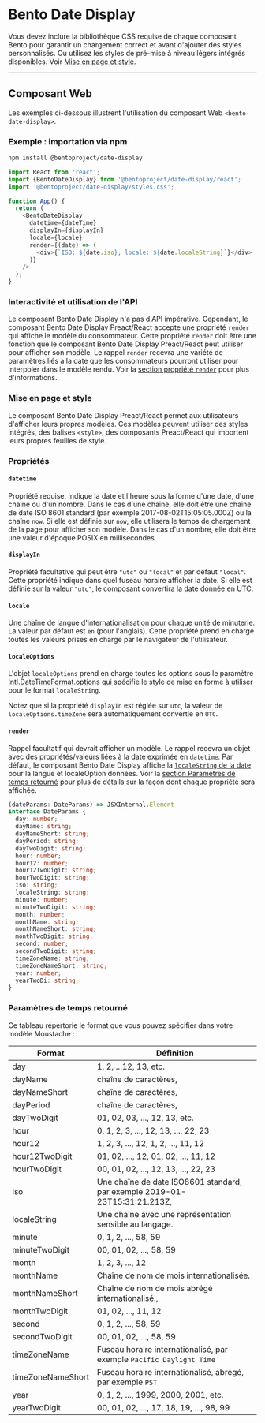 # Bento Date Display

Vous devez inclure la bibliothèque CSS requise de chaque composant Bento pour garantir un chargement correct et avant d'ajouter des styles personnalisés. Ou utilisez les styles de pré-mise à niveau légers intégrés disponibles. Voir [Mise en page et style](#layout-and-style).

<!--
## Web Component

TODO(https://go.amp.dev/issue/36619): Restore this section. We don't include it because we don't support <template> in Bento Web Components yet.

An older version of this file contains the removed section, though it's incorrect:

https://github.com/ampproject/amphtml/blob/422d171e87571c4d125a2bf956e78e92444c10e8/extensions/amp-date-display/1.0/README.md
-->

---

## Composant Web

Les exemples ci-dessous illustrent l'utilisation du composant Web `<bento-date-display>`.

### Exemple : importation via npm

```sh
npm install @bentoproject/date-display
```

```javascript
import React from 'react';
import {BentoDateDisplay} from '@bentoproject/date-display/react';
import '@bentoproject/date-display/styles.css';

function App() {
  return (
    <BentoDateDisplay
      datetime={dateTime}
      displayIn={displayIn}
      locale={locale}
      render={(date) => (
        <div>{`ISO: ${date.iso}; locale: ${date.localeString}`}</div>
      )}
    />
  );
}
```

### Interactivité et utilisation de l'API

Le composant Bento Date Display n'a pas d'API impérative. Cependant, le composant Bento Date Display Preact/React accepte une propriété `render` qui affiche le modèle du consommateur. Cette propriété `render` doit être une fonction que le composant Bento Date Display Preact/React peut utiliser pour afficher son modèle. Le rappel `render` recevra une variété de paramètres liés à la date que les consommateurs pourront utiliser pour interpoler dans le modèle rendu. Voir la <a href="#render" data-md-type="link">section propriété `render`</a> pour plus d'informations.

### Mise en page et style

Le composant Bento Date Display Preact/React permet aux utilisateurs d'afficher leurs propres modèles. Ces modèles peuvent utiliser des styles intégrés, des balises `<style>`, des composants Preact/React qui importent leurs propres feuilles de style.

### Propriétés

#### `datetime`

Propriété requise. Indique la date et l'heure sous la forme d'une date, d'une chaîne ou d'un nombre. Dans le cas d'une chaîne, elle doit être une chaîne de date ISO 8601 standard (par exemple 2017-08-02T15:05:05.000Z) ou la chaîne `now`. Si elle est définie sur `now`, elle utilisera le temps de chargement de la page pour afficher son modèle. Dans le cas d'un nombre, elle doit être une valeur d'époque POSIX en millisecondes.

#### `displayIn`

Propriété facultative qui peut être `"utc"` ou `"local"` et par défaut `"local"`. Cette propriété indique dans quel fuseau horaire afficher la date. Si elle est définie sur la valeur `"utc"`, le composant convertira la date donnée en UTC.

#### `locale`

Une chaîne de langue d'internationalisation pour chaque unité de minuterie. La valeur par défaut est `en` (pour l'anglais). Cette propriété prend en charge toutes les valeurs prises en charge par le navigateur de l'utilisateur.

#### `localeOptions`

L'objet `localeOptions` prend en charge toutes les options sous le paramètre [Intl.DateTimeFormat.options](https://developer.mozilla.org/en-US/docs/Web/JavaScript/Reference/Global_Objects/Intl/DateTimeFormat/DateTimeFormat#parameters) qui spécifie le style de mise en forme à utiliser pour le format `localeString`.

Notez que si la propriété `displayIn` est réglée sur `utc`, la valeur de `localeOptions.timeZone` sera automatiquement convertie en `UTC`.

#### `render`

Rappel facultatif qui devrait afficher un modèle. Le rappel recevra un objet avec des propriétés/valeurs liées à la date exprimée en `datetime`. Par défaut, le composant Bento Date Display affiche la [`localeString` de la date](https://developer.mozilla.org/en-US/docs/Web/JavaScript/Reference/Global_Objects/Date/toLocaleString) pour la langue et localeOption données. Voir la [section Paramètres de temps retourné](#returned-time-parameters) pour plus de détails sur la façon dont chaque propriété sera affichée.

```typescript
(dateParams: DateParams) => JSXInternal.Element
interface DateParams {
  day: number;
  dayName: string;
  dayNameShort: string;
  dayPeriod: string;
  dayTwoDigit: string;
  hour: number;
  hour12: number;
  hour12TwoDigit: string;
  hourTwoDigit: string;
  iso: string;
  localeString: string;
  minute: number;
  minuteTwoDigit: string;
  month: number;
  monthName: string;
  monthNameShort: string;
  monthTwoDigit: string;
  second: number;
  secondTwoDigit: string;
  timeZoneName: string;
  timeZoneNameShort: string;
  year: number;
  yearTwoDi: string;
}
```

### Paramètres de temps retourné

Ce tableau répertorie le format que vous pouvez spécifier dans votre modèle Moustache :

| Format            | Définition                                                                 |
| ----------------- | -------------------------------------------------------------------------- |
| day               | 1, 2, ...12, 13, etc.                                                      |
| dayName           | chaîne de caractères,                                                      |
| dayNameShort      | chaîne de caractères,                                                      |
| dayPeriod         | chaîne de caractères,                                                      |
| dayTwoDigit       | 01, 02, 03, ..., 12, 13, etc.                                              |
| hour              | 0, 1, 2, 3, ..., 12, 13, ..., 22, 23                                       |
| hour12            | 1, 2, 3, ..., 12, 1, 2, ..., 11, 12                                        |
| hour12TwoDigit    | 01, 02, ..., 12, 01, 02, ..., 11, 12                                       |
| hourTwoDigit      | 00, 01, 02, ..., 12, 13, ..., 22, 23                                       |
| iso               | Une chaîne de date ISO8601 standard, par exemple 2019-01-23T15:31:21.213Z, |
| localeString      | Une chaîne avec une représentation sensible au langage.                    |
| minute            | 0, 1, 2, ..., 58, 59                                                       |
| minuteTwoDigit    | 00, 01, 02, ..., 58, 59                                                    |
| month             | 1, 2, 3, ..., 12                                                           |
| monthName         | Chaîne de nom de mois internationalisée.                                   |
| monthNameShort    | Chaîne de nom de mois abrégé internationalisé.,                            |
| monthTwoDigit     | 01, 02, ..., 11, 12                                                        |
| second            | 0, 1, 2, ..., 58, 59                                                       |
| secondTwoDigit    | 00, 01, 02, ..., 58, 59                                                    |
| timeZoneName      | Fuseau horaire internationalisé, par exemple `Pacific Daylight Time`       |
| timeZoneNameShort | Fuseau horaire internationalisé, abrégé, par exemple `PST`                 |
| year              | 0, 1, 2, ..., 1999, 2000, 2001, etc.                                       |
| yearTwoDigit      | 00, 01, 02, ..., 17, 18, 19, ..., 98, 99                                   |
